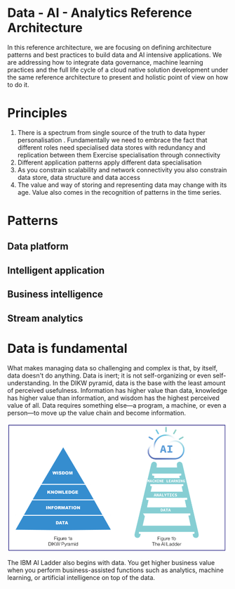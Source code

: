 # Data - AI - Analytics Reference Architecture

In this reference architecture, we are focusing on defining architecture patterns and best practices to build data and AI intensive applications. We are addressing how to integrate data governance, machine learning practices and the full life cycle of a cloud native solution development under the same reference architecture to present and holistic point of view on how to do it.

# Principles

1. There is a spectrum from single source of the truth to data hyper personalisation . Fundamentally we need to embrace the fact that different roles need specialised data stores with redundancy and replication between them Exercise specialisation through connectivity
2. Different application patterns apply different data specialisation
3. As you constrain scalability and network connectivity you also constrain data store, data structure and data access    
4. The value and way of storing and representing data may change with its age. Value also comes in the recognition of patterns in the time series.

# Patterns

## Data platform


## Intelligent application

## Business intelligence

## Stream analytics



# Data is fundamental

What makes managing data so challenging and complex is that, by itself, data doesn't do anything. Data is inert; it is not self-organizing or even self-understanding. In the DIKW pyramid, data is the base with the least amount of perceived usefulness. Information has higher value than data, knowledge has higher value than information, and wisdom has the highest perceived value of all. Data requires something else—a program, a machine, or even a person—to move up the value chain and become information.

![](data-dikw-ai.png)

The IBM AI Ladder also begins with data. You get higher business value when you perform business-assisted functions such as analytics, machine learning, or artificial intelligence on top of the data.

